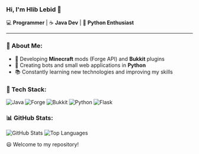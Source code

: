 ### Hi, I'm Hlib Lebid 👋

💻 **Programmer** | ☕️ **Java Dev** | 🐍 **Python Enthusiast**

---

### 🚀 About Me:
- 🔨 Developing **Minecraft** mods (Forge API) and **Bukkit** plugins
- 🐍 Creating bots and small web applications in **Python**
- 📚 Constantly learning new technologies and improving my skills

### 🔧 Tech Stack:
![Java](https://img.shields.io/badge/Java-ED8B00?style=for-the-badge&logo=java&logoColor=white)
![Forge](https://img.shields.io/badge/Forge_API-FF6C37?style=for-the-badge&logo=minecraft&logoColor=white)
![Bukkit](https://img.shields.io/badge/Bukkit-FF5733?style=for-the-badge&logo=minecraft&logoColor=white)
![Python](https://img.shields.io/badge/Python-3776AB?style=for-the-badge&logo=python&logoColor=white)
![Flask](https://img.shields.io/badge/Flask-000000?style=for-the-badge&logo=flask&logoColor=white)

### 📊 GitHub Stats:
![GitHub Stats](https://github-readme-stats.vercel.app/api?username=YourGitHub&show_icons=true&theme=radical)
![Top Languages](https://github-readme-stats.vercel.app/api/top-langs/?username=YourGitHub&layout=compact&theme=radical)

😃 Welcome to my repository!
